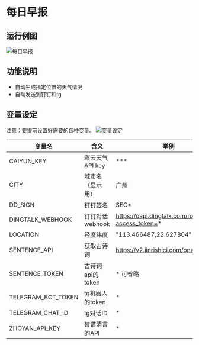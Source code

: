 # 每日早报
## 运行例图

![每日早报](https://i.imgur.com/WYhhCYZ.jpeg)

## 功能说明
- 自动生成指定位置的天气情况
- 自动发送到钉钉和tg



## 变量设定
注意：要提前设置好需要的各种变量。
![变量设定](https://i.imgur.com/oYwZoT0.jpeg)

变量名|含义|举例
------|------|------
CAIYUN_KEY|彩云天气API key|***
CITY|城市名（显示用）|广州
DD_SIGN|钉钉签名|SEC*
DINGTALK_WEBHOOK|钉钉对话webhook|https://oapi.dingtalk.com/robot/send?access_token=*
LOCATION|经度纬度|"113.466487,22.627804"
SENTENCE_API|获取古诗词|https://v2.jinrishici.com/one.json
SENTENCE_TOKEN|古诗词api的token|* 可省略
TELEGRAM_BOT_TOKEN|tg机器人的token|*
TELEGRAM_CHAT_ID|tg对话ID|*
ZHOYAN_API_KEY|智谱清言的API|*
